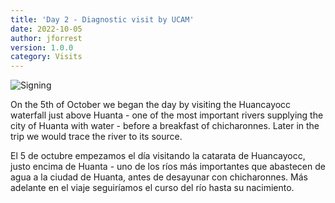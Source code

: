 ```yaml
---
title: 'Day 2 - Diagnostic visit by UCAM'
date: 2022-10-05 
author: jforrest
version: 1.0.0
category: Visits
---
```


![Signing](/assets/posts/2Huancayocc.JPG)


On the 5th of October we began the day by visiting the Huancayocc waterfall just above Huanta - one of the most important rivers supplying the city of Huanta with water - before a breakfast of chicharonnes. Later in the trip we would trace the river to its source.

El 5 de octubre empezamos el día visitando la catarata de Huancayocc, justo encima de Huanta - uno de los ríos más importantes que abastecen de agua a la ciudad de Huanta, antes de desayunar con chicharonnes. Más adelante en el viaje seguiríamos el curso del río hasta su nacimiento.

